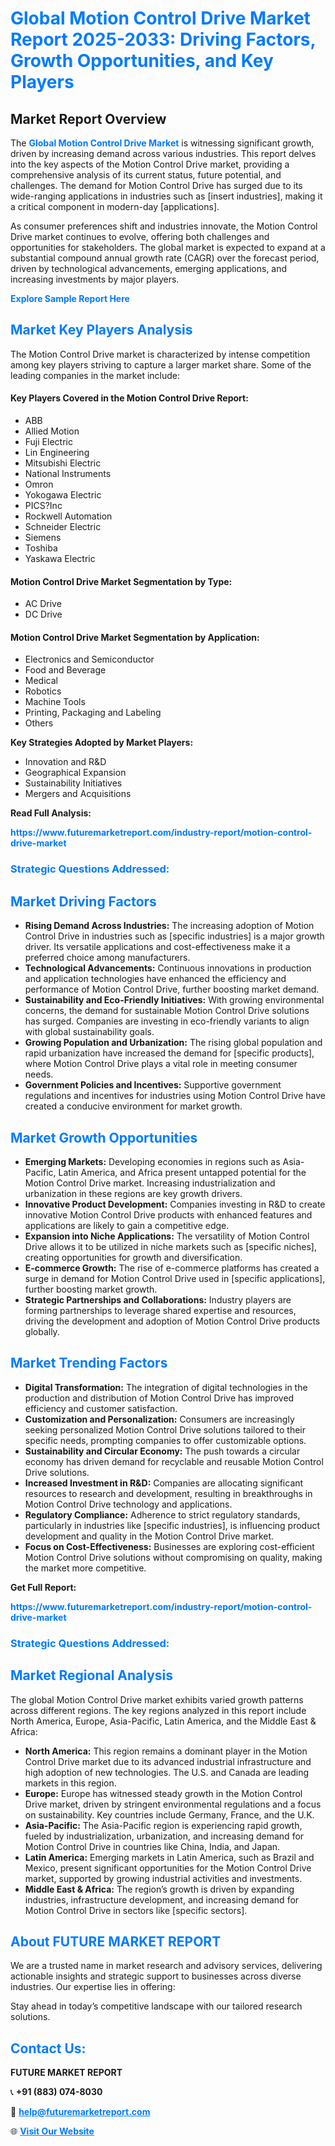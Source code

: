 <h1 style="color: #007BFF;">Global Motion Control Drive Market Report 2025-2033: Driving Factors, Growth Opportunities, and Key Players</h1>

<section id="overview">
<h2>Market Report Overview</h2>
<p>The <a href="https://www.futuremarketreport.com/industry-report/motion-control-drive-market" style="color: #007BFF; text-decoration: none;"><strong>Global Motion Control Drive Market</strong></a> is witnessing significant growth, driven by increasing demand across various industries. This report delves into the key aspects of the Motion Control Drive market, providing a comprehensive analysis of its current status, future potential, and challenges. The demand for Motion Control Drive has surged due to its wide-ranging applications in industries such as [insert industries], making it a critical component in modern-day [applications].</p>
<p>As consumer preferences shift and industries innovate, the Motion Control Drive market continues to evolve, offering both challenges and opportunities for stakeholders. The global market is expected to expand at a substantial compound annual growth rate (CAGR) over the forecast period, driven by technological advancements, emerging applications, and increasing investments by major players.</p>
</section>

<section id="overview">
<p><a href="https://www.futuremarketreport.com/request-sample/reportId=92306" style="color: #007BFF; text-decoration: none;"><strong>Explore Sample Report Here</strong></a></p>
</section>

<section id="key-players">
<h2 style="color: #007BFF;">Market Key Players Analysis</h2>
<p>The Motion Control Drive market is characterized by intense competition among key players striving to capture a larger market share. Some of the leading companies in the market include:</p>
<h4>Key Players Covered in the Motion Control Drive Report:</h4>
<ul><li>ABB</li><li>Allied Motion</li><li>Fuji Electric</li><li>Lin Engineering</li><li>Mitsubishi Electric</li><li>National Instruments</li><li>Omron</li><li>Yokogawa Electric</li><li>PICS?Inc</li><li>Rockwell Automation</li><li>Schneider Electric</li><li>Siemens</li><li>Toshiba</li><li>Yaskawa Electric</li></ul>
<h4>Motion Control Drive Market Segmentation by Type:</h4>
<ul><li>AC Drive</li><li>DC Drive</li></ul>

<h4>Motion Control Drive Market Segmentation by Application:</h4>
<ul><li>Electronics and Semiconductor</li><li>Food and Beverage</li><li>Medical</li><li>Robotics</li><li>Machine Tools</li><li>Printing, Packaging and Labeling</li><li>Others</li></ul>
<p><strong>Key Strategies Adopted by Market Players:</strong></p>
<ul>
<li>Innovation and R&D</li>
<li>Geographical Expansion</li>
<li>Sustainability Initiatives</li>
<li>Mergers and Acquisitions</li>
</ul>
</section>

<section>
<p><strong>Read Full Analysis: </strong></p><a href="https://www.futuremarketreport.com/industry-report/motion-control-drive-market" style="color: #007BFF; text-decoration: none;"><strong>https://www.futuremarketreport.com/industry-report/motion-control-drive-market</strong></a>
<h3 style="color: #007BFF;">Strategic Questions Addressed:</h3>
</section>

<section id="driving-factors">
<h2 style="color: #007BFF;">Market Driving Factors</h2>
<ul>
<li><strong>Rising Demand Across Industries:</strong> The increasing adoption of Motion Control Drive in industries such as [specific industries] is a major growth driver. Its versatile applications and cost-effectiveness make it a preferred choice among manufacturers.</li>
<li><strong>Technological Advancements:</strong> Continuous innovations in production and application technologies have enhanced the efficiency and performance of Motion Control Drive, further boosting market demand.</li>
<li><strong>Sustainability and Eco-Friendly Initiatives:</strong> With growing environmental concerns, the demand for sustainable Motion Control Drive solutions has surged. Companies are investing in eco-friendly variants to align with global sustainability goals.</li>
<li><strong>Growing Population and Urbanization:</strong> The rising global population and rapid urbanization have increased the demand for [specific products], where Motion Control Drive plays a vital role in meeting consumer needs.</li>
<li><strong>Government Policies and Incentives:</strong> Supportive government regulations and incentives for industries using Motion Control Drive have created a conducive environment for market growth.</li>
</ul>
</section>

<section id="growth-opportunities">
<h2 style="color: #007BFF;">Market Growth Opportunities</h2>
<ul>
<li><strong>Emerging Markets:</strong> Developing economies in regions such as Asia-Pacific, Latin America, and Africa present untapped potential for the Motion Control Drive market. Increasing industrialization and urbanization in these regions are key growth drivers.</li>
<li><strong>Innovative Product Development:</strong> Companies investing in R&D to create innovative Motion Control Drive products with enhanced features and applications are likely to gain a competitive edge.</li>
<li><strong>Expansion into Niche Applications:</strong> The versatility of Motion Control Drive allows it to be utilized in niche markets such as [specific niches], creating opportunities for growth and diversification.</li>
<li><strong>E-commerce Growth:</strong> The rise of e-commerce platforms has created a surge in demand for Motion Control Drive used in [specific applications], further boosting market growth.</li>
<li><strong>Strategic Partnerships and Collaborations:</strong> Industry players are forming partnerships to leverage shared expertise and resources, driving the development and adoption of Motion Control Drive products globally.</li>
</ul>
</section>

<section id="trending-factors">
<h2 style="color: #007BFF;">Market Trending Factors</h2>
<ul>
<li><strong>Digital Transformation:</strong> The integration of digital technologies in the production and distribution of Motion Control Drive has improved efficiency and customer satisfaction.</li>
<li><strong>Customization and Personalization:</strong> Consumers are increasingly seeking personalized Motion Control Drive solutions tailored to their specific needs, prompting companies to offer customizable options.</li>
<li><strong>Sustainability and Circular Economy:</strong> The push towards a circular economy has driven demand for recyclable and reusable Motion Control Drive solutions.</li>
<li><strong>Increased Investment in R&D:</strong> Companies are allocating significant resources to research and development, resulting in breakthroughs in Motion Control Drive technology and applications.</li>
<li><strong>Regulatory Compliance:</strong> Adherence to strict regulatory standards, particularly in industries like [specific industries], is influencing product development and quality in the Motion Control Drive market.</li>
<li><strong>Focus on Cost-Effectiveness:</strong> Businesses are exploring cost-efficient Motion Control Drive solutions without compromising on quality, making the market more competitive.</li>
</ul>
</section>

<section>
<p><strong>Get Full Report: </strong></p><a href="https://www.futuremarketreport.com/industry-report/motion-control-drive-market" style="color: #007BFF; text-decoration: none;"><strong>https://www.futuremarketreport.com/industry-report/motion-control-drive-market</strong></a>
<h3 style="color: #007BFF;">Strategic Questions Addressed:</h3>
</section>


<section id="regional-analysis">
<h2 style="color: #007BFF;">Market Regional Analysis</h2>
<p>The global Motion Control Drive market exhibits varied growth patterns across different regions. The key regions analyzed in this report include North America, Europe, Asia-Pacific, Latin America, and the Middle East & Africa:</p>
<ul>
<li><strong>North America:</strong> This region remains a dominant player in the Motion Control Drive market due to its advanced industrial infrastructure and high adoption of new technologies. The U.S. and Canada are leading markets in this region.</li>
<li><strong>Europe:</strong> Europe has witnessed steady growth in the Motion Control Drive market, driven by stringent environmental regulations and a focus on sustainability. Key countries include Germany, France, and the U.K.</li>
<li><strong>Asia-Pacific:</strong> The Asia-Pacific region is experiencing rapid growth, fueled by industrialization, urbanization, and increasing demand for Motion Control Drive in countries like China, India, and Japan.</li>
<li><strong>Latin America:</strong> Emerging markets in Latin America, such as Brazil and Mexico, present significant opportunities for the Motion Control Drive market, supported by growing industrial activities and investments.</li>
<li><strong>Middle East & Africa:</strong> The region’s growth is driven by expanding industries, infrastructure development, and increasing demand for Motion Control Drive in sectors like [specific sectors].</li>
</ul>
</section>

<footer>
<h2 style="color: #007BFF;">About FUTURE MARKET REPORT</h2>
<p>We are a trusted name in market research and advisory services, delivering actionable insights and strategic support to businesses across diverse industries. Our expertise lies in offering:</p>

<p>Stay ahead in today’s competitive landscape with our tailored research solutions.</p>

<h2 style="color: #007BFF;">Contact Us:</h2>
<p><strong>FUTURE MARKET REPORT</strong></p>
<p>📞 <strong>+91 (883) 074-8030</strong></p>
<p>📧 <strong><a href="mailto:help@futuremarketreport.com" style="color: #007BFF;">help@futuremarketreport.com</a></strong></p>
<p>🌐 <strong><a href="https://www.futuremarketreport.com/" style="color: #007BFF;">Visit Our Website</a></strong></p>
</footer>